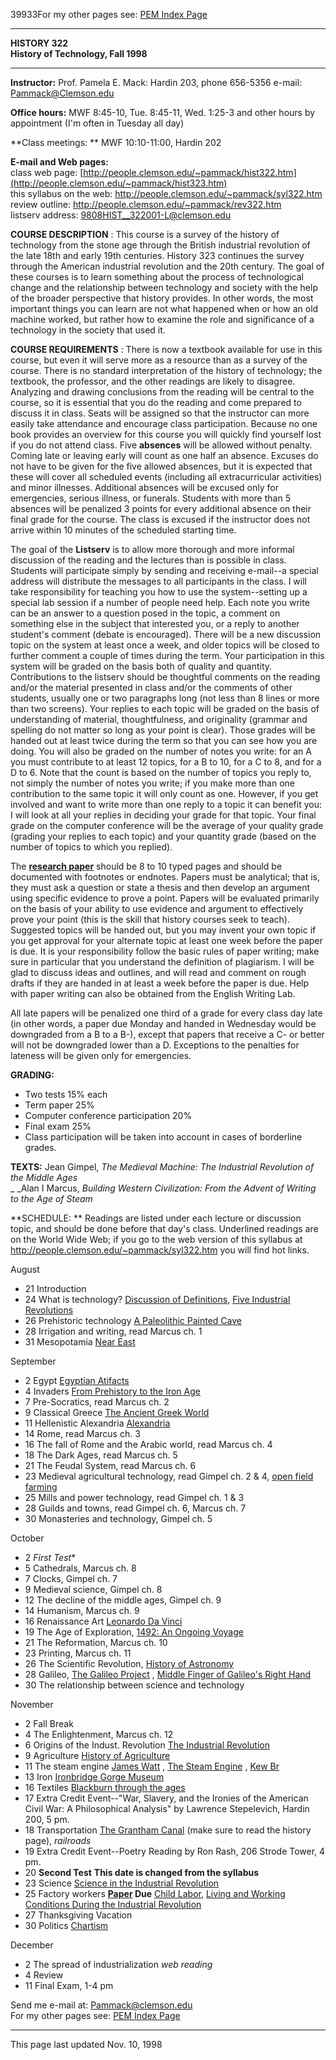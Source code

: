 39933For my other pages see:  [PEM Index
Page](http://people.clemson.edu/~pammack/pemindex.htm)  

* * *

**HISTORY 322**  
**History of Technology, Fall 1998**  

* * *

  


  

**Instructor:** Prof. Pamela E. Mack: Hardin 203, phone 656-5356 e-mail:
[Pammack@Clemson.edu](mailto:Pammack@Clemson.edu)

**Office hours:** MWF 8:45-10, Tue. 8:45-11, Wed. 1:25-3 and other hours by
appointment (I'm often in Tuesday all day)

**Class meetings: ** MWF 10:10-11:00, Hardin 202

**E-mail and Web pages:**  
     class web page: [http://people.clemson.edu/~pammack/hist322.htm](http://people.clemson.edu/~pammack/hist323.htm)   
     this syllabus on the web:  http://people.clemson.edu/~pammack/syl322.htm   
     review outline:  <http://people.clemson.edu/~pammack/rev322.htm>   
     listserv address: [9808HIST__322001-L@clemson.edu](mailto:9801HIST__323001-L@clemson.edu)

**COURSE DESCRIPTION** : This course is a survey of the history of technology
from the stone age through the British industrial revolution of the late 18th
and early 19th centuries.  History 323 continues the survey through the
American industrial revolution and the 20th century.  The goal of these
courses is to learn something about the process of technological change and
the relationship between technology and society with the help of the broader
perspective that history provides.  In other words, the most important things
you can learn are not what happened when or how an old machine worked, but
rather how to examine the role and significance of a technology in the society
that used it.

**COURSE REQUIREMENTS** : There is now a textbook available for use in this
course, but even it will serve more as a resource than as a survey of the
course. There is no standard interpretation of the history of technology; the
textbook, the professor, and the other readings are likely to disagree.
Analyzing and drawing conclusions from the reading will be central to the
course, so it is essential that you do the reading and come prepared to
discuss it in class. Seats will be assigned so that the instructor can more
easily take attendance and encourage class participation. Because no one book
provides an overview for this course you will quickly find yourself lost if
you do not attend class. Five **absences** will be allowed without penalty.
Coming late or leaving early will count as one half an absence. Excuses do not
have to be given for the five allowed absences, but it is expected that these
will cover all scheduled events (including all extracurricular activities) and
minor illnesses. Additional absences will be excused only for emergencies,
serious illness, or funerals. Students with more than 5 absences will be
penalized 3 points for every additional absence on their final grade for the
course. The class is excused if the instructor does not arrive within 10
minutes of the scheduled starting time.

The goal of the **Listserv** is to allow more thorough and more informal
discussion of the reading and the lectures than is possible in class. Students
will participate simply by sending and receiving e-mail--a special address
will distribute the messages to all participants in the class. I will take
responsibility for teaching you how to use the system--setting up a special
lab session if a number of people need help. Each note you write can be an
answer to a question posed in the topic, a comment on something else in the
subject that interested you, or a reply to another student's comment (debate
is encouraged). There will be a new discussion topic on the system at least
once a week, and older topics will be closed to further comment a couple of
times during the term. Your participation in this system will be graded on the
basis both of quality and quantity. Contributions to the listserv should be
thoughtful comments on the reading and/or the material presented in class
and/or the comments of other students, usually one or two paragraphs long (not
less than 8 lines or more than two screens). Your replies to each topic will
be graded on the basis of understanding of material, thoughtfulness, and
originality (grammar and spelling do not matter so long as your point is
clear). Those grades will be handed out at least twice during the term so that
you can see how you are doing. You will also be graded on the number of notes
you write: for an A you must contribute to at least 12 topics, for a B to 10,
for a C to 8, and for a D to 6. Note that the count is based on the number of
topics you reply to, not simply the number of notes you write; if you make
more than one contribution to the same topic it will only count as one.
However, if you get involved and want to write more than one reply to a topic
it can benefit you: I will look at all your replies in deciding your grade for
that topic. Your final grade on the computer conference will be the average of
your quality grade (grading your replies to each topic) and your quantity
grade (based on the number of topics to which you replied).

The **[research paper](http://people.clemson.edu/~pammack/paper322.htm)**
should be 8 to 10 typed pages and should be documented with footnotes or
endnotes.   Papers must be analytical; that is, they must ask a question or
state a thesis and then develop an argument using specific evidence to prove a
point.  Papers will be evaluated primarily on the basis of your ability to use
evidence and argument to effectively prove your point (this is the skill that
history courses seek to teach).  Suggested topics will be handed out, but you
may invent your own topic if you get approval for your alternate topic at
least one week before the paper is due.  It is your responsibility follow the
basic rules of paper writing; make sure in particular that you understand the
definition of plagiarism.  I will be glad to discuss ideas and outlines, and
will read and comment on rough drafts if they are handed in at least a week
before the paper is due.  Help with paper writing can also be obtained from
the English Writing Lab.

All late papers will be penalized one third of a grade for every class day
late (in other words, a paper due Monday and handed in Wednesday would be
downgraded from a B to a B-), except that papers that receive a C- or better
will not be downgraded lower than a D.  Exceptions to the penalties for
lateness will be given only for emergencies.

**GRADING:**

  * Two tests 15% each
  * Term paper 25%
  * Computer conference participation 20%
  * Final exam 25%
  * Class participation will be taken into account in cases of borderline grades.

**TEXTS:** Jean Gimpel, _The Medieval Machine: The Industrial Revolution of
the Middle Ages_  
_              _Alan I Marcus, _Building Western Civilization: From the Advent
of Writing to the Age of Steam_

**SCHEDULE: ** Readings are listed under each lecture or discussion topic, and
should be done before that day's class. Underlined readings are on the World
Wide Web; if you go to the web version of this syllabus at
http://people.clemson.edu/~pammack/syl322.htm you will find hot links.

August

  * 21 Introduction
  * 24 What is technology? [Discussion of Definitions](http://people.clemson.edu/~pammack/define.htm),  [Five Industrial Revolutions](http://www.fourmilab.ch/autofile/www/section2_84_8.html)
  * 26 Prehistoric technology  [A Paleolithic Painted Cave](http://www.culture.fr/culture/arcnat/chauvet/en/gvpda-d.htm)
  * 28 Irrigation and writing, read Marcus ch. 1
  * 31 Mesopotamia  [Near East](http://www.emory.edu/CARLOS/ODYSSEY/NEAREAST/homepg.html)

September

  * 2 Egypt  [Egyptian Atifacts](http://www.memphis.edu/egypt/artifact.html)
  * 4 Invaders  [From Prehistory to the Iron Age](http://www.turknet.com/ninethousand/prehistory2.html)
  * 7 Pre-Socratics, read Marcus ch. 2
  * 9 Classical Greece  [The Ancient Greek World](http://www.museum.upenn.edu/Greek_World/Intro.html)
  * 11 Hellenistic Alexandria  [Alexandria](http://pharos.bu.edu/Egypt/Alexandria/)
  * 14 Rome, read Marcus ch. 3
  * 16 The fall of Rome and the Arabic world, read Marcus ch. 4
  * 18 The Dark Ages, read Marcus ch. 5
  * 21 The Feudal System, read Marcus ch. 6
  * 23 Medieval agricultural technology, read Gimpel ch. 2 & 4,  [open field farming](http://www.borderdisc.com/mag/openfield.htm)
  * 25 Mills and power technology, read  Gimpel ch. 1 & 3
  * 28 Guilds and towns, read Gimpel ch. 6, Marcus ch. 7
  * 30 Monasteries and technology, Gimpel ch. 5

October

  * 2 *First Test**
  * 5 Cathedrals, Marcus ch. 8
  * 7 Clocks, Gimpel ch. 7
  * 9 Medieval science,  Gimpel ch. 8
  * 12 The decline of the middle ages, Gimpel ch. 9
  * 14 Humanism, Marcus ch. 9
  * 16 Renaissance Art  [Leonardo Da Vinci](http://sunsite.unc.edu/wm/paint/auth/vinci/)
  * 19 The Age of Exploration,  [1492: An Ongoing Voyage](http://sunsite.unc.edu/expo/1492.exhibit/Intro.html)
  * 21 The Reformation, Marcus ch. 10
  * 23 Printing, Marcus ch. 11
  * 26 The Scientific Revolution,  [History of Astronomy](http://www.dc.peachnet.edu/~pgore/astronomy/astr101/kepler.htm)
  * 28 Galileo,  [The Galileo Project](http://es.rice.edu/ES/humsoc/Galileo/index.html) ,  [Middle Finger of Galileo's Right Hand](http://galileo.imss.firenze.it/museo/4/eiv10.html)
  * 30 The relationship between science and technology

November

  * 2 Fall Break
  * 4 The Enlightenment, Marcus ch. 12
  * 6 Origins of the Indust. Revolution  [The Industrial Revolution](http://www.wsu.edu:8000/~dee/ENLIGHT/INDUSTRY.HTM)
  * 9 Agriculture  [History of Agriculture](http://www.liang.8m.com/cgi-bin/framed/1502/edu/hisagri.htm)
  * 11 The steam engine   [James Watt](http://144.26.13.41/phyhist/watt.htm) , [The Steam Engine](http://www.geocities.com/Athens/Acropolis/6914/) , [Kew Br](http://www.cre.canon.co.uk/~davide/kbsm/)
  * 13 Iron  [Ironbridge Gorge Museum](http://www.vtel.co.uk/igmt/)
  * 16 Textiles  [Blackburn through the ages](http://from.net/SLassey/cotton.htm)
  * 17 Extra Credit Event--"War, Slavery, and the Ironies of the American Civil War:  A Philosophical Analysis" by Lawrence Stepelevich, Hardin 200, 5 pm.
  * 18 Transportation  [The Grantham Canal](http://www.argonet.co.uk/users/alan.highet/) (make sure to read the history page), _railroads_
  * 19 Extra Credit Event--Poetry Reading by Ron Rash, 206 Strode Tower, 4 pm.
  * 20 **Second Test** **This date is changed from the syllabus**
  * 23 Science   [Science in the Industrial Revolution](http://www.lucknow.com/horus/guide/si101.html)
  * 25 Factory workers  **[Paper](http://people.clemson.edu/~pammack/paper322.htm) Due**  [Child Labor](http://www.stg.brown.edu/projects/hypertext/landow/victorian/history/hist8.html),  [Living and Working Conditions During the Industrial Revolution](http://www.pomperaug.com/socstud/museum/livingconditions.htm)
  * 27 Thanksgiving Vacation
  * 30 Politics  [Chartism](http://www.stg.brown.edu/projects/hypertext/landow/victorian/history/hist3.html)

December

  * 2 The spread of industrialization _web reading_
  * 4 Review
  * 11 Final Exam, 1-4 pm

  
Send me e-mail at: [Pammack@clemson.edu](mailto:pammack@clemson.edu)  
For my other pages see:  [PEM Index
Page](http://people.clemson.edu/~pammack/pemindex.htm)  

* * *

This page last updated Nov. 10, 1998  
    


